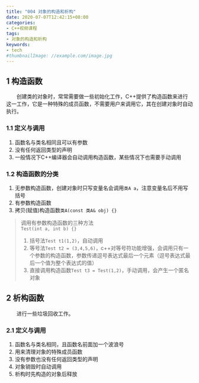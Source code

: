 ```yaml
---
title: "004 对象的构造和析构"
date: 2020-07-07T12:42:15+08:00
categories:
- C++视频课程
tags:
- 对象的构造和析构
keywords:
- tech
#thumbnailImage: //example.com/image.jpg
---
```


<!--more-->
## 1 构造函数

　　创建类的对象时，常常需要做一些初始化工作，C++提供了构造函数来进行这一工作，它是一种特殊的成员函数，不需要用户来调用它，其在创建对象时自动执行。

### 1.1 定义与调用

1. 函数名与类名相同且可以有参数
2. 没有任何返回类型的声明
3. 一般情况下C++编译器会自动调用构造函数，某些情况下也需要手动调用

### 1.2 构造函数的分类

1. 无参数构造函数，创建对象时只写变量名会调用`类A a`，注意变量名后不用写括号
2. 有参数构造函数
3. 拷贝(赋值)构造函数`类A(const 类A& obj) {}`

> 调用有参数构造函数的三种方法  
> `Test(int a, int b) {}`
> 1. 括号法`Test t1(1,2)`，自动调用
> 2. 等号法`Test t2 = (3,4,5,6)`，c++对等号符功能增强，会调用只有一个参数的构造函数，参数传递逗号表达式最后一个元素（逗号表达式最后一个值为整个表达式的值）
> 3. 直接调用构造函数`Test t3 = Test(1,2)`，手动调用，会产生一个匿名对象

## 2 析构函数

　　进行一些垃圾回收工作。

### 2.1 定义与调用

1. 函数名与类名相同，且函数名前面加一个波浪号
2. 用来清理对象的特殊成员函数
3. 没有参数也没有任何返回类型的声明
4. 对象销毁时自动调用
5. 析构时先构造的对象后释放
